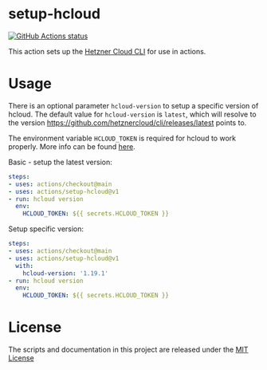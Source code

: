 # setup-hcloud

<p align="left">
  <a href="https://github.com/3bit/setup-hcloud"><img alt="GitHub Actions status" src="https://github.com/3bit/setup-hcloud/workflows/ci/badge.svg"></a>
</p>

This action sets up the [Hetzner Cloud CLI](https://github.com/hetznercloud/cli) for use in actions.


# Usage
There is an optional parameter `hcloud-version` to setup a specific version of hcloud.
The default value for `hcloud-version` is `latest`, which will resolve to the version https://github.com/hetznercloud/cli/releases/latest points to.

The environment variable `HCLOUD_TOKEN` is required for hcloud to work properly. More info can be found [here](https://github.com/hetznercloud/cli/blob/master/README.md).

Basic - setup the latest version:
```yaml
steps:
- uses: actions/checkout@main
- uses: actions/setup-hcloud@v1
- run: hcloud version
  env:
    HCLOUD_TOKEN: ${{ secrets.HCLOUD_TOKEN }}
```

Setup specific version:
```yaml
steps:
- uses: actions/checkout@main
- uses: actions/setup-hcloud@v1
  with:
    hcloud-version: '1.19.1'
- run: hcloud version
  env:
    HCLOUD_TOKEN: ${{ secrets.HCLOUD_TOKEN }}
```

# License
The scripts and documentation in this project are released under the [MIT License](LICENSE)
